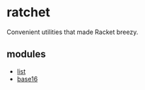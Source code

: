 # ratchet

Convenient utilities that made Racket breezy.

## modules

- [list](./list.rkt)
- [base16](./base16.rkt)

